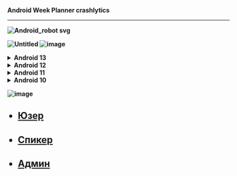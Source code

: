  <b>Android Week Planner crashlytics<b>
 ___


![Android_robot svg](https://github.com/UserQA07/Week-Planner-/assets/144763744/5613d4b9-b88f-4c1f-84d3-6af9dae0e2ac)

![Untitled](https://github.com/UserQA07/Week-Planner-/assets/144763744/6d7ad1b4-ec8c-4413-99fc-eb4b749e5be7)
![image](https://github.com/UserQA07/Week-Planner-/assets/144763744/3b8ff8be-79d6-4710-a26c-5831453b07f6)



<details>
 
  <summary>Android 13</summary>
  
<ul>
 
 <li>Galaxy S23 Ultra</li>   
 <li>Redmi Note 11 Pro </li>
 <li>Galaxy Z Flip4 </li>
 <li>Galaxy A53 5G </li>
 <li>Galaxy M32 </li>
 <li>Galaxy S23 FE </li>
 <li>Galaxy S10 Lite </li>
 <li>Redmi Note 11 Pro 5G </li>
 <li>Galaxy A53 5G </li>
 <li>Galaxy S21+ 5G </li>
 <li>Galaxy Z Flip3 5G </li>
 <li>Redmi Note 10 Pro </li>
 <li>Galaxy A34 5G - </li>
 <li></li>
 <li>Motorola Razr 2023</li>
 <li>Galaxy S22</li>
 <li>Galaxy S21 FE 5G</li>
 <li>Galaxy A72</li>
 <li>Note 30 Pro</li>
 <li>Galaxy Tab A8</li>
 
</ul>

</details>
    
<details>
  <summary>Android 12</summary>
  <ul>
<li>Xiaomi 11T</li>
<li>Realme 8 5G</li>
<li>Poco X3 NFC</li>
<li>Tecno</li>
<li>Galaxy A21s</li>
<li>Redmi Note 9</li>
<li>Reno 4Z 5G</li>
<li>A9</li>
<li>Galaxy M31</li>
  </ul>
</details>

<details>
  <summary>Android 11</summary>
  <ul>
<li>Moto G(8) Power</li>
<li>Intel Gemini Lake Chromebook</li>
<li>Mi A3</li>
<li>Galaxy A70</li>
<li>Redmi 9A</li>
<li>Redmi Note 11 4G</li>
<li>Redmi Note 8 Pro</li>
<li>Redmi Note 8</li>
<li>Mi 11 Lite</li>
  </ul>
</details>

<details>
  <summary>Android 10</summary>
  <ul>
<li></li>
<li></li>
<li></li>
<li></li>
<li></li>
<li></li>
<li></li>
<li></li>
<li></li>
  </ul>
</details>



![image](https://github.com/UserQA07/Week-Planner-/assets/144763744/ce059f48-e92c-4b81-95d0-7ce1de9f43e0)

<ul>

 ## <li>[Юзер](https://docs.google.com/document/d/1krgirbDUgBc9CvHxsJ0z-DmZ03syvs6693_ves5GnGE/edit)</li>
 ## <li>[Спикер](https://docs.google.com/document/d/1Jw6JFiQk1soOqAMZONzTSQzDypM4Ri6MN3pucG3vL-o/edit)</li>
 ## <li>[Админ](https://docs.google.com/document/d/15O93dRjzsCd6DmRHHZaOeoOYADL0nlz7GcJAweT59sQ/edit)</li>

</ul>
















  



